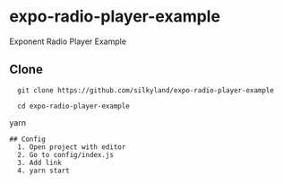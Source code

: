 # expo-radio-player-example
Exponent Radio Player Example 

## Clone 
```
  git clone https://github.com/silkyland/expo-radio-player-example
```
```
  cd expo-radio-player-example
```
 yarn
```
## Config 
  1. Open project with editor
  2. Go to config/index.js
  3. Add link 
  4. yarn start
